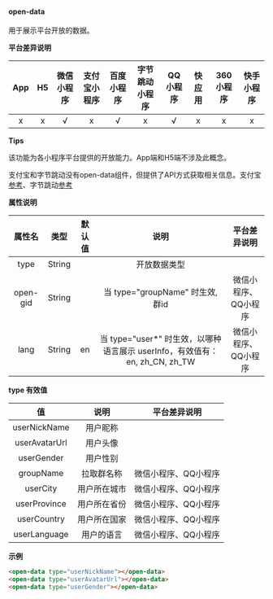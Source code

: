 #### open-data

用于展示平台开放的数据。

**平台差异说明**

|App|H5|微信小程序|支付宝小程序|百度小程序|字节跳动小程序|QQ小程序|快应用|360小程序|快手小程序|
|:-:|:-:|:-:|:-:|:-:|:-:|:-:|:-:|:-:|:-:|
|x|x|√|x|√|x|√|x|x|x|

**Tips**

该功能为各小程序平台提供的开放能力。App端和H5端不涉及此概念。

支付宝和字节跳动没有open-data组件，但提供了API方式获取相关信息。支付宝[参考](https://docs.alipay.com/mini/api/ch8chh)、字节跳动[参考](https://developer.toutiao.com/dev/cn/mini-app/develop/open-capacity/user-information/getuserinfo)

**属性说明**

|属性名|类型|默认值|说明|平台差异说明|
|:-:|:-:|:-:|:-:|:-:|
|type|String||开放数据类型||
|open-gid|String||当 type="groupName" 时生效, 群id|微信小程序、QQ小程序|
|lang|String|en|当 type="user*" 时生效，以哪种语言展示 userInfo，有效值有：en, zh_CN, zh_TW|微信小程序、QQ小程序|

**type 有效值**

|值|说明|平台差异说明|
|:-:|:-:|:-:|
|userNickName|用户昵称||
|userAvatarUrl|用户头像||
|userGender|用户性别||
|groupName|拉取群名称|微信小程序、QQ小程序|
|userCity|用户所在城市|微信小程序、QQ小程序|
|userProvince|用户所在省份|微信小程序、QQ小程序|
|userCountry|用户所在国家|微信小程序、QQ小程序|
|userLanguage|用户的语言|微信小程序、QQ小程序|

**示例**

```html
<open-data type="userNickName"></open-data>
<open-data type="userAvatarUrl"></open-data>
<open-data type="userGender"></open-data>
```
